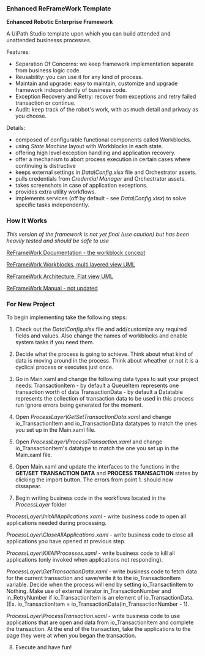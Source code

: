 ### Enhanced ReFrameWork Template ###
**Enhanced Robotic Enterprise Framework**

A UiPath Studio template upon which you can build attended and unattended businesss processes.

Features: 
* Separation Of Concerns: we keep framework implementation separate from business logic code.
* Reusability: you can use it for any kind of process. 
* Maintain and upgrade: easy to maintain, customize and upgrade framework independently of business code.
* Exception Recovery and Retry: recover from exceptions and retry failed transaction or continue.
* Audit: keep track of the robot's work, with as much detail and privacy as you choose.

Details:

* composed of configurable functional components called Workblocks.
* using *State Machine* layout with Workblocks in each state.
* offering high level exception handling and application recovery.
* offer a mechanism to abort process execution in certain cases where continuing is distructive
* keeps external settings in *Data\Config.xlsx* file and Orchestrator assets.
* pulls credentials from *Credential Manager* and Orchestrator assets.
* takes screenshots in case of application exceptions.
* provides extra utility workflows.
* implements services (off by default - see *Data\Config.xlsx*) to solve specific tasks independently.

### How It Works ###
*This version of the framework is not yet final (use caution) but has been heavily tested and should be safe to use*

[ReFrameWork Documentation - the workblock concept](https://github.com/mihhdu/UiPath_REFramework/blob/master/Documentation/Work%20Block%20UML.pdf)

[ReFrameWork Workblocks, multi layered view UML](https://github.com/mihhdu/UiPath_REFramework/blob/master/Documentation/REFramework%20Work%20Blocks.pdf)

[ReFrameWork Architecture, Flat view UML](https://github.com/mihhdu/UiPath_REFramework/blob/master/Documentation/REFramework%20architecture%20UML.pdf)

[ReFrameWork Manual - not updated](https://github.com/mihhdu/UiPath_ReFrameWork/blob/master/Documentation/REFramework%20documentation.pdf)

### For New Project ###
To begin implementing take the following steps:

1. Check out the *Data\Config.xlsx* file and add/customize any required fields and values. Also change the names of workblocks and enable system tasks if you need them.

2. Decide what the process is going to achieve. Think about what kind of data is moving around in the process. Think about wheather or not it is a cyclical process or executes just once.

3. Go in Main.xaml and change the following data types to suit your project needs:
TransactionItem - by default a QueueItem represents one transaction worth of data
TransactionData - by default a Datatable represents the collection of transaction data to be used in this process run
Ignore errors being generated for the moment.

4. Open *ProcessLayer\GetSetTransactionData.xaml* and change io_TransactionItem and io_TransactionData datatypes to match the ones you set up in the Main.xaml file.

5. Open *ProcessLayer\ProcessTransaction.xaml* and change io_TransactionItem's datatype to match the one you set up in the Main.xaml file.

6. Open Main.xaml and update the interfaces to the functions in the **GET/SET TRANSACTION DATA** and **PROCESS TRANSACTION** states by clicking the import button. The errors from point 1. should now dissapear.

7. Begin writing business code in the workflows located in the *ProcessLayer* folder

*ProcessLayer\InitAllApplications.xaml* - write business code to open all applications needed during processing.

*ProcessLayer\CloseAllApplications.xaml* - write business code to close all applications you have opened at previous step.

*ProcessLayer\KillAllProcesses.xaml* - write business code to kill all applications (only invoked when applications not responding).

*ProcessLayer\GetTransactionData.xaml* - write business code to fetch data for the current transaction and save/write it to the io_TransactionItem variable. Decide when the process will end by setting io_TransactinItem to Nothing. Make use of external iterator in_TransactionNumber and in_RetryNumber if io_TransactionItem is an element of io_TransactionData. (Ex. io_TransactionItem = io_TransactionData(in_TransactionNumber - 1).

*ProcessLayer\ProcessTransaction.xaml* - write business code to use applications that are open and data from io_TransactionItem and complete the transaction. At the end of the transaction, take the applications to the page they were at when you began the transaction.

8. Execute and have fun!
